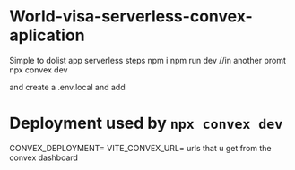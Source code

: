 # World-visa-serverless-convex-aplication

Simple to dolist app serverless 
steps
npm i
npm run dev
//in another promt
npx convex dev

and create a  .env.local and add 

# Deployment used by `npx convex dev`
CONVEX_DEPLOYMENT=
VITE_CONVEX_URL=
urls that u get from the convex dashboard
